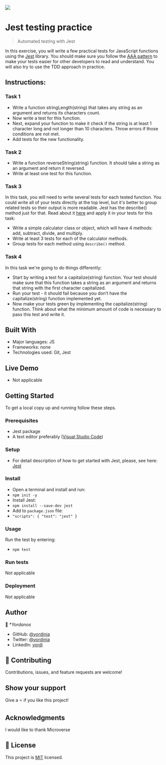 ![](https://img.shields.io/badge/Microverse-blueviolet)

# Jest testing practice

> Automated testing with Jest

In this exercise, you will write a few practical tests for JavaScript functions using the [Jest](https://jestjs.io/) library. You should make sure you follow the [AAA pattern](https://github.com/goldbergyoni/javascript-testing-best-practices#-%EF%B8%8F-12-structure-tests-by-the-aaa-pattern) to make your tests easier for other developers to read and understand. You will also try to use the TDD approach in practice.

## Instructions:

### Task 1

- Write a function stringLength(string) that takes any string as an argument and returns its characters count.
- Now write a test for this function.
- Next, expand your function to make it check if the string is at least 1 character long and not longer than 10 characters. Throw errors if those conditions are not met.
- Add tests for the new functionality.

### Task 2

- Write a function reverseString(string) function. It should take a string as an argument and return it reversed.
- Write at least one test for this function.

### Task 3

In this task, you will need to write several tests for each tested function. You could write all of your tests directly at the top level, but it's better to group related tests so their output is more readable. Jest has the describe() method just for that. Read about it [here](https://jestjs.io/docs/api#describename-fn) and apply it in your tests for this task:

- Write a simple calculator class or object, which will have 4 methods: add, subtract, divide, and multiply.
- Write at least 3 tests for each of the calculator methods.
- Group tests for each method using `describe()` method.

### Task 4

In this task we're going to do things differently:

- Start by writing a test for a capitalize(string) function. Your test should make sure that this function takes a string as an argument and returns that string with the first character capitalized.
- Run your test - it should fail because you don’t have the capitalize(string) function implemented yet.
- Now make your tests green by implementing the capitalize(string) function. Think about what the minimum amount of code is necessary to pass this test and write it.

## Built With

- Major languages: JS
- Frameworks: none
- Technologies used: Git, Jest

## Live Demo

- Not applicable

## Getting Started

To get a local copy up and running follow these steps.

### Prerequisites

- Jest package
- A text editor preferably ([Visual Studio Code](https://code.visualstudio.com/))

### Setup

- For detail description of how to get started with Jest, please, see here: [Jest](https://jestjs.io/docs/getting-started)

### Install

- Open a terminal and install and run:
- `npm init -y`  
- Install Jest:
- `npm install --save-dev jest`
- Add to `package.json` file:
- `
 "scripts": {
    "test": "jest"
  }
  `

### Usage

Run the test by entering:

- `npm test`

### Run tests

Not applicable

### Deployment

Not applicable

## Author

👤 **Yordanos*

- GitHub: [@yordinia](https://github.com/yordinia)
- Twitter: [@yordinia](https://twitter.com/yordinia)
- LinkedIn: [yordi](handle)

## 🤝 Contributing

Contributions, issues, and feature requests are welcome!

## Show your support

Give a ⭐️ if you like this project!

## Acknowledgments
I would like to thank Microverse 


## 📝 License

This project is [MIT](https://github.com/yordinia/yordinia/blob/main/LICENSE) licensed.
